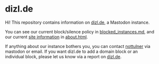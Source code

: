 # dizl.de

Hi! This repository contains information on [dizl.de](dizl.de), a Mastodon instance.

You can see our current block/silence policy in [blocked_instances.md](./blocked_instances.md), and our current [site information](https://dizl.de/about/more) in [about.html](./about.html).

If anything about our instance bothers you, you can contact [nottulner](https://dizl.de/@nottulner) via mastodon or email. If you want dizl.de to add a domain block or an individual block, please let us know via a report on [dizl.de](dizl.de).
